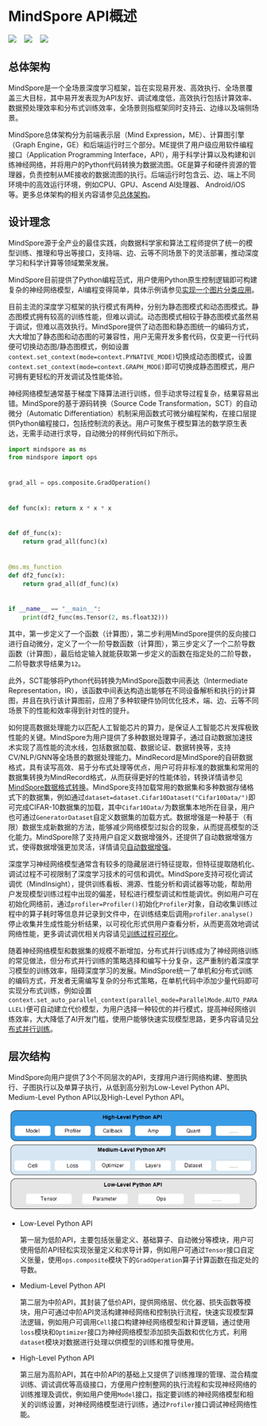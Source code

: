 # MindSpore API概述

<a href="https://gitee.com/mindspore/docs/blob/r1.1/docs/programming_guide/source_zh_cn/api_structure.md" target="_blank"><img src="./_static/logo_source.png"></a>
&nbsp;&nbsp;
<a href="https://obs.dualstack.cn-north-4.myhuaweicloud.com/mindspore-website/notebook/r1.1/programming_guide/mindspore_api_overview.ipynb"><img src="./_static/logo_notebook.png"></a>
&nbsp;&nbsp;
<a href="https://console.huaweicloud.com/modelarts/?region=cn-north-4#/notebook/loading?share-url-b64=aHR0cHM6Ly9vYnMuZHVhbHN0YWNrLmNuLW5vcnRoLTQubXlodWF3ZWljbG91ZC5jb20vbWluZHNwb3JlLXdlYnNpdGUvbm90ZWJvb2svbW9kZWxhcnRzL3Byb2dyYW1taW5nX2d1aWRlL21pbmRzcG9yZV9hcGlfb3ZlcnZpZXcuaXB5bmI=&image_id=65f636a0-56cf-49df-b941-7d2a07ba8c8c" target="_blank"><img src="./_static/logo_modelarts.png"></a>

## 总体架构

MindSpore是一个全场景深度学习框架，旨在实现易开发、高效执行、全场景覆盖三大目标，其中易开发表现为API友好、调试难度低，高效执行包括计算效率、数据预处理效率和分布式训练效率，全场景则指框架同时支持云、边缘以及端侧场景。

MindSpore总体架构分为前端表示层（Mind Expression，ME）、计算图引擎（Graph Engine，GE）和后端运行时三个部分。ME提供了用户级应用软件编程接口（Application Programming Interface，API），用于科学计算以及构建和训练神经网络，并将用户的Python代码转换为数据流图。GE是算子和硬件资源的管理器，负责控制从ME接收的数据流图的执行。后端运行时包含云、边、端上不同环境中的高效运行环境，例如CPU、GPU、Ascend AI处理器、 Android/iOS等。更多总体架构的相关内容请参见[总体架构](https://www.mindspore.cn/doc/note/zh-CN/r1.1/design/mindspore/architecture.html)。

## 设计理念

MindSpore源于全产业的最佳实践，向数据科学家和算法工程师提供了统一的模型训练、推理和导出等接口，支持端、边、云等不同场景下的灵活部署，推动深度学习和科学计算等领域繁荣发展。

MindSpore目前提供了Python编程范式，用户使用Python原生控制逻辑即可构建复杂的神经网络模型，AI编程变得简单，具体示例请参见[实现一个图片分类应用](https://www.mindspore.cn/tutorial/training/zh-CN/r1.1/quick_start/quick_start.html)。

目前主流的深度学习框架的执行模式有两种，分别为静态图模式和动态图模式。静态图模式拥有较高的训练性能，但难以调试。动态图模式相较于静态图模式虽然易于调试，但难以高效执行。MindSpore提供了动态图和静态图统一的编码方式，大大增加了静态图和动态图的可兼容性，用户无需开发多套代码，仅变更一行代码便可切换动态图/静态图模式，例如设置`context.set_context(mode=context.PYNATIVE_MODE)`切换成动态图模式，设置`context.set_context(mode=context.GRAPH_MODE)`即可切换成静态图模式，用户可拥有更轻松的开发调试及性能体验。

神经网络模型通常基于梯度下降算法进行训练，但手动求导过程复杂，结果容易出错。MindSpore的基于源码转换（Source Code Transformation，SCT）的自动微分（Automatic Differentiation）机制采用函数式可微分编程架构，在接口层提供Python编程接口，包括控制流的表达。用户可聚焦于模型算法的数学原生表达，无需手动进行求导，自动微分的样例代码如下所示。

```python
import mindspore as ms
from mindspore import ops


grad_all = ops.composite.GradOperation()


def func(x): return x * x * x


def df_func(x):
    return grad_all(func)(x)


@ms.ms_function
def df2_func(x):
    return grad_all(df_func)(x)


if __name__ == "__main__":
    print(df2_func(ms.Tensor(2, ms.float32)))

```

其中，第一步定义了一个函数（计算图），第二步利用MindSpore提供的反向接口进行自动微分，定义了一个一阶导数函数（计算图），第三步定义了一个二阶导数函数（计算图），最后给定输入就能获取第一步定义的函数在指定处的二阶导数，二阶导数求导结果为`12`。

此外，SCT能够将Python代码转换为MindSpore函数中间表达（Intermediate Representation，IR），该函数中间表达构造出能够在不同设备解析和执行的计算图，并且在执行该计算图前，应用了多种软硬件协同优化技术，端、边、云等不同场景下的性能和效率得到针对性的提升。

如何提高数据处理能力以匹配人工智能芯片的算力，是保证人工智能芯片发挥极致性能的关键。MindSpore为用户提供了多种数据处理算子，通过自动数据加速技术实现了高性能的流水线，包括数据加载、数据论证、数据转换等，支持CV/NLP/GNN等全场景的数据处理能力。MindRecord是MindSpore的自研数据格式，具有读写高效、易于分布式处理等优点，用户可将非标准的数据集和常用的数据集转换为MindRecord格式，从而获得更好的性能体验，转换详情请参见[MindSpore数据格式转换](https://www.mindspore.cn/doc/programming_guide/zh-CN/r1.1/dataset_conversion.html)。MindSpore支持加载常用的数据集和多种数据存储格式下的数据集，例如通过`dataset=dataset.Cifar10Dataset("Cifar10Data/")`即可完成CIFAR-10数据集的加载，其中`Cifar10Data/`为数据集本地所在目录，用户也可通过`GeneratorDataset`自定义数据集的加载方式。数据增强是一种基于（有限）数据生成新数据的方法，能够减少网络模型过拟合的现象，从而提高模型的泛化能力。MindSpore除了支持用户自定义数据增强外，还提供了自动数据增强方式，使得数据增强更加灵活，详情请见[自动数据增强](https://www.mindspore.cn/doc/programming_guide/zh-CN/r1.1/auto_augmentation.html)。

深度学习神经网络模型通常含有较多的隐藏层进行特征提取，但特征提取随机化、调试过程不可视限制了深度学习技术的可信和调优。MindSpore支持可视化调试调优（MindInsight），提供训练看板、溯源、性能分析和调试器等功能，帮助用户发现模型训练过程中出现的偏差，轻松进行模型调试和性能调优。例如用户可在初始化网络前，通过`profiler=Profiler()`初始化`Profiler`对象，自动收集训练过程中的算子耗时等信息并记录到文件中，在训练结束后调用`profiler.analyse()`停止收集并生成性能分析结果，以可视化形式供用户查看分析，从而更高效地调试网络性能，更多调试调优相关内容请见[训练过程可视化](https://www.mindspore.cn/tutorial/training/zh-CN/r1.1/advanced_use/visualization_tutorials.html)。

随着神经网络模型和数据集的规模不断增加，分布式并行训练成为了神经网络训练的常见做法，但分布式并行训练的策略选择和编写十分复杂，这严重制约着深度学习模型的训练效率，阻碍深度学习的发展。MindSpore统一了单机和分布式训练的编码方式，开发者无需编写复杂的分布式策略，在单机代码中添加少量代码即可实现分布式训练，例如设置`context.set_auto_parallel_context(parallel_mode=ParallelMode.AUTO_PARALLEL)`便可自动建立代价模型，为用户选择一种较优的并行模式，提高神经网络训练效率，大大降低了AI开发门槛，使用户能够快速实现模型思路，更多内容请见[分布式并行训练](https://www.mindspore.cn/tutorial/training/zh-CN/r1.1/advanced_use/distributed_training_tutorials.html)。

## 层次结构

MindSpore向用户提供了3个不同层次的API，支撑用户进行网络构建、整图执行、子图执行以及单算子执行，从低到高分别为Low-Level Python API、Medium-Level Python API以及High-Level Python API。

![img](./images/api_structure.png)

- Low-Level Python API

  第一层为低阶API，主要包括张量定义、基础算子、自动微分等模块，用户可使用低阶API轻松实现张量定义和求导计算，例如用户可通过`Tensor`接口自定义张量，使用`ops.composite`模块下的`GradOperation`算子计算函数在指定处的导数。

- Medium-Level Python API

  第二层为中阶API，其封装了低价API，提供网络层、优化器、损失函数等模块，用户可通过中阶API灵活构建神经网络和控制执行流程，快速实现模型算法逻辑，例如用户可调用`Cell`接口构建神经网络模型和计算逻辑，通过使用`loss`模块和`Optimizer`接口为神经网络模型添加损失函数和优化方式，利用`dataset`模块对数据进行处理以供模型的训练和推导使用。

- High-Level Python API

  第三层为高阶API，其在中阶API的基础上又提供了训练推理的管理、混合精度训练、调试调优等高级接口，方便用户控制整网的执行流程和实现神经网络的训练推理及调优，例如用户使用`Model`接口，指定要训练的神经网络模型和相关的训练设置，对神经网络模型进行训练，通过`Profiler`接口调试神经网络性能。
